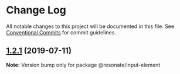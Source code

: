 # Change Log

All notable changes to this project will be documented in this file.
See [Conventional Commits](https://conventionalcommits.org) for commit guidelines.

## [1.2.1](https://github.com/@resonatecoop/stream2own/compare/@resonate/input-element@1.1.0...@resonate/input-element@1.2.1) (2019-07-11)

**Note:** Version bump only for package @resonate/input-element
